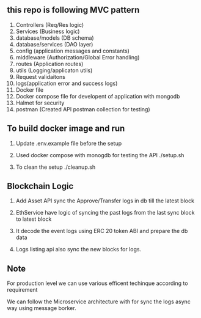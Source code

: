 
## this repo is following MVC pattern
1. Controllers (Req/Res logic)
2. Services (Business logic)
3. database/models (DB schema)
4. database/services (DAO layer)
5. config (application messages and constants)
6. middleware (Authorization/Global Error handling)
7. routes (Application routes)
8. utils (Logging/applicaton utils)
9. Request validaitons
10. logs(application error and success logs)
11. Docker file 
12. Docker compose file for developent of application with mongodb
13. Halmet for security
14. postman (Created API postman collection for testing)

## To build docker image and run

1. Update .env.example file before the setup 

2. Used docker compose with monogdb for testing the API
./setup.sh

3. To clean the setup 
./cleanup.sh


## Blockchain Logic 
1. Add Asset API sync the Approve/Transfer logs in db till the latest block

2. EthService have logic of syncing the past logs from the last sync block to latest block

3. It decode the event logs using ERC 20 token ABI and prepare the db data

4. Logs listing api also sync the new blocks for logs.

## Note
For production level we can use various efficent techinque according to requirement

We can follow the Microservice architecture with for sync the logs async way using message borker.








